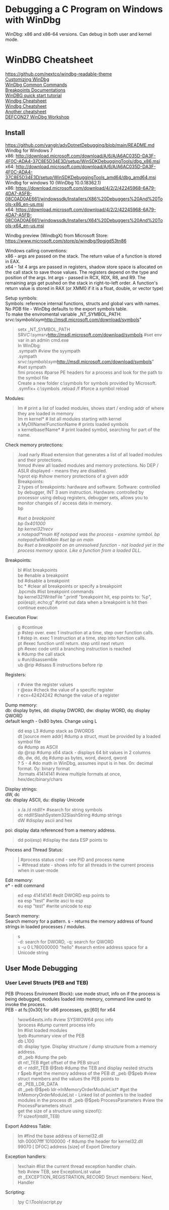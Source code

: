 # Debugging a C Program on Windows with WinDbg     
WinDbg: x86 and x86-64 versions. Can debug in both user and kernel mode.    
# WinDBG Cheatsheet   
https://github.com/nextco/windbg-readable-theme     
[Customizing WinDbg](https://www.zachburlingame.com/2011/12/customizing-your-windbg-workspace-and-color-scheme/)     
[WinDbg Common Commands](http://windbg.info/doc/1-common-cmds.html)       
[Breakpoints Documentations](https://learn.microsoft.com/en-us/windows-hardware/drivers/debuggercmds/bp--bu--bm--set-breakpoint-0)      
[WinDBG quick start tutorial](https://codemachine.com/articles/windbg_quickstart.html)    
[Windbg Cheatsheet](https://github.com/repnz/windbg-cheat-sheet)     
[Windbg Cheatsheet](https://dblohm7.ca/pmo/windbgcheatsheet.html)    
[Another cheatsheet](https://blog.lamarranet.com/wp-content/uploads/2021/09/WinDbg-Cheat-Sheet.pdf)         
[DEFCON27 WinDbg Workshop](https://github.com/hugsy/defcon_27_windbg_workshop)     
## Install     
https://github.com/yanglr/advDotnetDebugging/blob/main/README.md          
Windbg for Windows 7           
x86: http://download.microsoft.com/download/A/6/A/A6AC035D-DA3F-4F0C-ADA4-37C8E5D34E3D/setup/WinSDKDebuggingTools/dbg_x86.msi         
x64: http://download.microsoft.com/download/A/6/A/A6AC035D-DA3F-4F0C-ADA4-37C8E5D34E3D/setup/WinSDKDebuggingTools_amd64/dbg_amd64.msi         
Windbg for windows 10 (WinDbg 10.0.18362.1)            
x86: https://download.microsoft.com/download/4/2/2/42245968-6A79-4DA7-A5FB-08C0AD0AE661/windowssdk/Installers/X86%20Debuggers%20And%20Tools-x86_en-us.msi        
x64: https://download.microsoft.com/download/4/2/2/42245968-6A79-4DA7-A5FB-08C0AD0AE661/windowssdk/Installers/X64%20Debuggers%20And%20Tools-x64_en-us.msi       

Windbg preview (WindbgX) from Microsoft Store:             
https://www.microsoft.com/store/p/windbg/9pgjgd53tn86          


Windows calling conventions:   
x86 - args are passed on the stack. The return value of a function is stored in EAX.        
x64 - 1st 4 args are passed in registers, shadow store space is allocated on the call stack to save those values. The registers depend on the type and position of the args. Int args - passed in RCX, RDX, R8, and R9. The remaining args get pushed on the stack in right-to-left order. A function's return value is stored in RAX (or XMM0 if it is a float, double, or vector type)                    

Setup symbols:       
Symbols: reference internal functions, structs and global vars with names. No PDB file - WinDbg defaults to the export symbols table.       
To make the enviromental variable _NT_SYMBOL_PATH: srv*c:\symbols\sym*http://msdl.microsoft.com/download/symbols"        
> setx _NT_SYMBOL_PATH SRV*C:\symsrv*http://msdl.microsoft.com/download/symbols    #set env var in an admin cmd.exe   
In WinDbg:   
> .sympath    #view the syympath  
> .sympath srv*c:\symbols\sym*http://msdl.microsoft.com/download/symbols"       #set sympath  
> !lmi process   #parse PE headers for a process and look for the path to the symbol file     
Create a new folder c:\symbols for symbols provided by Microsoft.      
> .symfix+ c:\symbols
> .reload /f    #force a symbol reload         

Modules:        
> lm                           # print a list of loaded modules, shows start / ending addr of where they are loaded in memory           
> lm m kernel*                 # list all modules starting with kernel  
> x MyDllName!FunctionName     # prints loaded symbols   
> x kernelbase!Name*           # print loaded symbol, searching for part of the name.  

Check memory protections:     
> .load narly    #load extension that generates a list of all loaded modules and their protections.  
> !nmod    #view all loaded modules and memory protections. No DEP / ASLR displayed - means they are disabled.      
> !vprot eip     #show memory protections of a given addr            
Breakpoints:    
2 types of breakpoints: hardware and software. Software: controlled by debugger, INT 3 asm instruction. Hardware: controlled by processor using debug registers, debugger sets, allows you to monitor changes of / access data in memory.          
> bp <address>      #set a breakpoint   
> bp 0x401000   
> bp kernel32!recv   
> x notepad!*main     #if notepad was the process - examine symbol. 
> bp notepad!wWinMain  #set bp on main  
> bu   #set a breakpoint on an unresolved function - not loaded yet in the process memory space. Like a function from a loaded DLL.  

Breakpoints:     
> bl     #list breakpoints  
> be     #enable a breakpoint   
> bd     #disable a breakpoint   
> bc *   #clear all breakpoints or specify a breakpoint   
> .bpcmds      #list breakpoint commands   
> bp kernel32!WriteFile ".printf \"breakpoint hit, esp points to: %p\", poi(esp);.echo;g"    #print out data when a breakpoint is hit then continue execution   

Execution Flow:      
> g   #continue    
> p   #step over. exec 1 instruction at a time, step over function calls.    
> t   #step in. exec 1 instruction at a time, step into function calls.   
> pt  #exec function until return. step until next return         
> ph  #exec code until a branching instruction is reached    
> k   #dump the call stack   
> u   #un/disassemble   
> ub @rip    #disass 8 instructions before rip    

Registers:       
> r    #view the register values   
> r @eax    #check the value of a specific register    
> r ecx=42424242       #change the value of a register  

Dump memory:       
db: display bytes, dd: display DWORD, dw: display WORD, dq: display QWORD    
default length - 0x80 bytes. Change using L     
> dd esp L3      #dump stack as DWORDS       
> dt <name of struct> [source mem addr]     #dump a struct, must be provided by a loaded symbol file      
> da             #dump as ASCII   
> dp @rsp     #dump x64 stack - displays 64 bit values in 2 columns   
> db, dw, dd, dq   #dump as bytes, word, dword, qword    
> ? 5 - 4    #do math in WinDbg, assumes input is in hex. 0n: decimal format. 0y: binary format  
> .formats 41414141   #view multiple formats at once, hex/dec/binary/chars     

Display strings:   
dW, dc      
da: display ASCII, du: display Unicode        
> x /a /d ntdll!*    #search for string symbols   
> dc ntdll!SlashSystem32SlashString    #dump strings   
> dW     #display ascii and hex     
  
poi: display data referenced from a memory address.     
> dd poi(esp)       #display the data ESP points to    

Process and Thread Status:    
> |    #process status cmd - see PID and process name   
> ~    #thread state - shows info for all threads in the current process when in user-mode   

Edit memory:   
e\* - edit command     
> ed esp 41414141    #edit DWORD esp points to   
> ea esp "test"   #write asci to esp  
> eu esp "test"   #write unicode to esp    

Search memory:       
Search memory for a pattern. s - returns the memory address of found strings in loaded processes / modules.   
> s <mem type to search for> <starting point of mem to search> <length of mem> <pattern to look for>     
-d: search for DWORD, -q: search for QWORD    
> s -u 0 L?80000000 "hello"   #search entire address space for a Unicode string   

## User Mode Debugging    
### User Level Structs (PEB and TEB)   
PEB (Process Enviroment Block): use mode struct, info on if the process is being debugged, modules loaded into memory, command line used to invoke the process.       
PEB - at fs:[0x30] for x86 processes, gs:[60] for x64    
> !wow64exts.info   #view SYSWOW64 proc info     
> !process      #dump current process info   
> lm   #list loaded modules   
> !peb   #summary view of the PEB          
> db <base address of the process> L100     
dt: display type. Display structure / dump structure from a memory address.    
> dt _peb     #dump the peb     
> dt nt!_TEB    #get offset of the PEB struct   
> dt -r ntdll!_TEB @$teb    #dump the TEB and display nested structs     
> r $peb     #get the memory address of the PEB    
> dt _peb @$peb    #view struct members and the values the PEB points to       
> dt _PEB_LDR_DATA   
> dt _peb @$peb ldr->InMemoryOrderModuleList*     #get the InMemoryOrderModuleList - Linked list of pointers to the loaded modules in the process   
> dt _peb @$peb ProcessParameters    #view the ProcessParameters struct   
get the size of a structure using sizeof():     
> ?? sizeof(ntdll!_TEB)      

Export Address Table:      
> lm    #find the base address of kernel32.dll    
> !dh 00007fff`10100000 -f        #dump the header for kernel32.dll    
   99070 [    DF0C] address [size] of Export Directory    

Exception handlers:      
> !exchain   #list the current thread exception handler chain.  
> !teb    #view TEB, see ExceptionList value    
> dt _EXCEPTION_REGISTRATION_RECORD <ExceptionList value from the TEB> 
Struct members: Next, Handler    

Scripting:   
> !py C:\Tools\script.py   